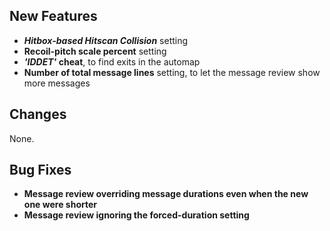 ## New Features

- **_Hitbox-based Hitscan Collision_** setting
- **Recoil-pitch scale percent** setting
- **_'IDDET'_ cheat**, to find exits in the automap
- **Number of total message lines** setting, to let the message review show more messages

## Changes

None.

## Bug Fixes

- **Message review overriding message durations even when the new one were shorter**
- **Message review ignoring the forced-duration setting**
